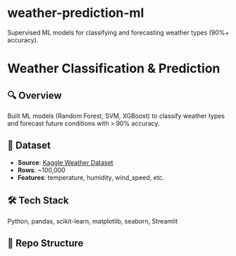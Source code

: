# weather-prediction-ml
Supervised ML models for classifying and forecasting weather types (90%+ accuracy).
# Weather Classification & Prediction

## 🔍 Overview
Built ML models (Random Forest, SVM, XGBoost) to classify weather types and forecast future conditions with > 90% accuracy.

## 📁 Dataset
- **Source**: [Kaggle Weather Dataset](https://www.kaggle.com/…)
- **Rows**: ~100,000  
- **Features**: temperature, humidity, wind_speed, etc.

## 🛠️ Tech Stack
Python, pandas, scikit-learn, matplotlib, seaborn, Streamlit

## 📂 Repo Structure
